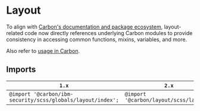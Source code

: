 # Layout

To align with [Carbon's documentation and package ecosystem](https://github.com/carbon-design-system/carbon#getting-started), layout-related code now directly references underlying Carbon modules to provide consistency in accessing common functions, mixins, variables, and more.

Also refer to [usage in Carbon](https://github.com/carbon-design-system/carbon/tree/main/packages/layout#usage).

## Imports

| `1.x`                                                       | `2.x`                                   |
| ----------------------------------------------------------- | --------------------------------------- |
| `@import '@carbon/ibm-security/scss/globals/layout/index';` | `@import '@carbon/layout/scss/layout';` |
